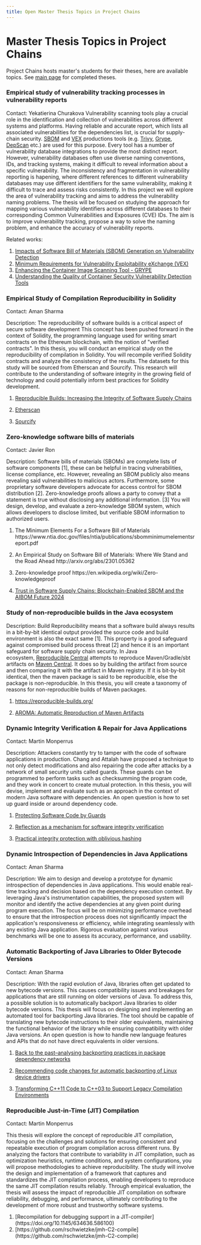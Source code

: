 ```yaml
---
title: Open Master Thesis Topics in Project Chains
---
```


# Master Thesis Topics in Project Chains

Project Chains hosts master's students for their theses, here are available topics. See [main page](/) for completed theses.

### Empirical study of vulnerability tracking processes in vulnerability reports
Contact: Yekatierina Churakova
Vulnerability scanning tools play a crucial role in the identification and collection of vulnerabilities across different systems and platforms. Having reliable and accurate report, which lists all associated vulnerabilities for the dependencies list, is crucial for supply-chain security. [SBOM](https://cyclonedx.org/capabilities/sbom/) and [VEX](https://cyclonedx.org/capabilities/vex/) productions tools (e.g. [Trivy](https://trivy.dev/), [Grype](https://github.com/anchore/grype), [DepScan](https://github.com/owasp-dep-scan/dep-scan) etc.) are used for this purpose. Every tool has a number of vulnerability database integrations to provide the most distinct report. However, vulnerability databases often use diverse naming conventions, IDs, and tracking systems, making it difficult to reveal information about a specific vulnerability. The inconsistency and fragmentation in vulnerability reporting is hapening, where different references to different vulnerability databases may use different identifiers for the same vulnerability, making it difficult to trace and assess risks consistently.
In this project we will explore the area of vulnerability tracking and aims to address the vulnerability naming problems. The thesis will be focused on studying the approach for mapping various vulnerability identifiers across different databases to their corresponding Common Vulnerabilities and Exposures (CVE) IDs. The aim is to improve vulnerability tracking, propose a way to solve the naming problem, and enhance the accuracy of vulnerability reports.

Related works:
1. [Impacts of Software Bill of Materials (SBOM) Generation on Vulnerability Detection](https://www.cs.montana.edu/izurieta/pubs/SCORED2024.pdf)
2. [Minimum Requirements for Vulnerability Exploitability eXchange (VEX) ](https://www.cisa.gov/sites/default/files/2023-04/minimum-requirements-for-vex-508c.pdf)
3. [Enhancing the Container Image Scanning Tool - GRYPE](https://ieeexplore.ieee.org/document/10200828)
4. [Understanding the Quality of Container Security Vulnerability Detection Tools](https://arxiv.org/pdf/2101.03844)


<h3 >Empirical Study of Compilation Reproducibility in Solidity</h3>
Contact: Aman Sharma
<p>Description:
The reproducibility of software builds is a critical aspect of secure software development This concept has been pushed forward in the context of Solidity, the programming language
used for writing smart contracts on the Ethereum blockchain, with the notion of "verified contracts".
In this thesis, you will conduct an empirical study on the reproducibility of compilation in Solidity. You will recompile verified Solidity contracts and analyze the
consistency of the results. The datasets for this study will be sourced from Etherscan and Sourcify.
This research will contribute to the understanding of software integrity in the growing field of technology and could potentially inform best practices for
Solidity development.</p>
<ol>
<li ><p><a href="http://arxiv.org/pdf/2104.06020">Reproducible Builds: Increasing the Integrity of Software Supply Chains</a></p>
</li>
<li ><p><a href="https://etherscan.io/">Etherscan</a></p>
</li>
<li ><p><a href="https://sourcify.dev/">Sourcify</a></p>
</li></ol>

<h3 >Zero-knowledge software bills of materials</h3>

Contact: Javier Ron

<p>Description: Software bills of materials (SBOMs) are complete lists of software components [1], these can be helpful in tracing vulnerabilities, license compliance, etc. However, revealing an SBOM publicly also means revealing said vulnerabilities to malicious actors. Furthermore, some proprietary software developers advocate for access control for SBOM distribution [2].
Zero-knowledge proofs allows a party to convey that a statement is true without disclosing any additional information. [3]
You will design, develop, and evaluate a zero-knowledge SBOM system, which allows developers to disclose limited, but verifiable SBOM information to authorized users.</p>
<ol>
<li ><p>The Minimum Elements For a Software Bill of Materials https://www.ntia.doc.gov/files/ntia/publications/sbomminimumelementsreport.pdf</p>
</li>
<li ><p>An Empirical Study on Software Bill of Materials: Where We Stand and the Road Ahead http://arxiv.org/abs/2301.05362</p>
</li>
<li ><p>Zero-knowledge proof https://en.wikipedia.org/wiki/Zero-knowledgeproof</p>
</li>
<li ><p><a href="https://arxiv.org/abs/2307.02088">Trust in Software Supply Chains: Blockchain-Enabled SBOM and the AIBOM Future 2024</a></p>
</li></ol>

<h3 >Study of non-reproducible builds in the Java ecosystem</h3>
<p>Description: Build Reproducibility means that a software build
always results in a bit-by-bit identical output provided the source code
and build environment is also the exact same [1]. This property is a
good safeguard against compromised build process threat [2] and
hence it is an important safeguard for software supply chain security.
In Java
ecosystem,&nbsp;<a href="https://github.com/jvm-repo-rebuild/reproducible-central">Reproducible
Central</a>&nbsp;attempts to reproduce Maven/Gradle/sbt artifacts
on&nbsp;<a href="https://mvnrepository.com/">Maven Central</a>. It does so&nbsp;by
building the artifact from source and then comparing it with the
artifact in Maven registry. If it is bit-by-bit identical, then the
maven package is said to be reproducible, else the package is
non-reproducible. In this thesis, you will create a taxonomy of reasons
for non-reproducible builds of Maven packages.</p>
<ol>
<li ><p><a href="https://reproducible-builds.org/">https://reproducible-builds.org/</a></p>
</li>
<li ><p><a href="https://dl.acm.org/doi/10.1145/3643764">AROMA:
Automatic Reproduction of Maven Artifacts</a></p>
</li></ol>

<h3 >Dynamic Integrity Verification &amp; Repair for Java Applications</h3>
Contact: Martin Monperrus
<p>Description:
Attackers constantly try to tamper with the code of software applications in production.
Chang and Attalah have proposed a technique to not only detect modifications and also repairing the code after attacks by a network of small security
units called guards. These guards can be programmed to perform tasks such as checksumming the program code, and they work in concert to create mutual protection.
In this thesis, you will devise, implement and evaluate such as an approach in the context of modern Java software with dependencies. An open question is how to set up guard inside or around dependency code.</p>
<ol>
<li ><p><a href="https://link.springer.com/chapter/10.1007/3-540-47870-1_10">Protecting Software Code by Guards</a></p>
</li>
<li ><p><a href="https://dl.acm.org/doi/abs/10.1145/353323.353383">Reflection as a mechanism for software integrity verification</a></p>
</li>
<li ><p><a href="https://dl.acm.org/doi/abs/10.1145/3274694.3274732">Practical integrity protection with oblivious hashing</a></p>
</li></ol>

<h3 >Dynamic Introspection of Dependencies in Java Applications</h3>
<p>Contact: Aman Sharma</p>
<p>Description: We aim to design and develop a prototype for dynamic introspection of dependencies in Java applications. This would enable real-time tracking and decision based on the dependency execution context. By leveraging Java's instrumentation capabilities, the proposed system will monitor and identify the active dependencies at any given
point during program execution. The focus will be on minimizing performance
overhead to ensure that the introspection process does not significantly impact the application's responsiveness or efficiency, while integrating seamlessly with any existing Java application.
Rigorous evaluation against various benchmarks will be one to assess its accuracy,
performance, and usability.</p>

<h3 >Automatic Backporting of Java Libraries to Older Bytecode Versions</h3>
Contact: Aman Sharma
<p>Description:
With the rapid evolution of Java, libraries often get updated to new bytecode versions. This causes compatibility issues and breakages for
applications that are still running on older versions of Java. To address this, a possible solution is to automatically backport Java libraries to older bytecode
versions. This thesis will focus on designing and implementing an automated tool for backporting Java libraries. The tool should be capable of translating new bytecode
instructions to their older equivalents, maintaining the functional behavior of the library while ensuring compatibility with older Java versions. An open question is
how to handle new language features and APIs that do not have direct equivalents in older versions.</p>
<ol>
<li ><p><a href="https://ieeexplore.ieee.org/abstract/document/9540328/">Back to the past–analysing backporting practices in package dependency networks</a></p>
</li>
<li ><p><a href="https://inria.hal.science/hal-01355859/file/icsme_hal.pdf">Recommending code changes for automatic backporting of Linux device drivers</a></p>
</li>
<li ><p><a href="https://arxiv.org/abs/2405.07204">Transforming C++11 Code to C++03 to Support Legacy Compilation Environments</a></p>
</li></ol>

<h3 > Reproducible Just-in-Time (JIT) Compilation</h3>
<p>Contact: Martin Monperrus</p>
<p>This thesis will explore the concept of reproducible JIT compilation, focusing on the challenges and solutions for ensuring consistent and repeatable execution of 
program compilation across different runs. By analyzing the factors that contribute to variability in JIT compilation, such as optimization heuristics, runtime conditions,
and system configurations, you will propose methodologies to achieve reproducibility. The study will involve the design and implementation of a framework that 
captures and standardizes the JIT compilation process, enabling developers to reproduce the same JIT compilation results reliably. Through empirical evaluation, the thesis will 
assess the impact of reproducible JIT compilation on software reliability, debugging, and performance, ultimately contributing to the development of more robust and 
trustworthy software systems.</p>
<ol>
<li > [Recompilation for debugging support in a JIT-compiler](https://doi.org/10.1145/634636.586100) </li>
<li > [https://github.com/rschwietzke/jmh-C2-compile](https://github.com/rschwietzke/jmh-C2-compile) </li>
<ol>






